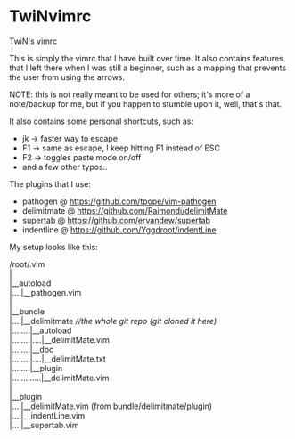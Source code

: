 # TwiNvimrc
TwiN's vimrc

This is simply the vimrc that I have built over time. It also contains features that I left there when I was still a beginner, such as a mapping that prevents the user from using the arrows.

NOTE: this is not really meant to be used for others; it's more of a note/backup for me, but if you happen to stumble upon it, well, that's that.

It also contains some personal shortcuts, such as:
 - jk  -> faster way to escape 
 - F1 -> same as escape, I keep hitting F1 instead of ESC
 - F2 -> toggles paste mode on/off
 - and a few other typos..

The plugins that I use:
 - pathogen @ https://github.com/tpope/vim-pathogen
 - delimitmate @ https://github.com/Raimondi/delimitMate
 - supertab @ https://github.com/ervandew/supertab
 - indentline @ https://github.com/Yggdroot/indentLine
 

My setup looks like this: <br />

/root/.vim <br />
| <br />
|__autoload <br />
|....|__pathogen.vim <br />
| <br />
|__bundle <br />
|....|__delimitmate <i>//the whole git repo (git cloned it here)</i> <br />
|........|__autoload <br />
|........|....|__delimitMate.vim <br />
|........|__doc <br />
|........|....|__delimitMate.txt <br />
|........|__plugin <br />
|.............|__delimitMate.vim <br />
| <br />
|__plugin <br />
|....|__delimitMate.vim (from bundle/delimitmate/plugin) <br />
|....|__indentLine.vim <br />
|....|__supertab.vim <br />
